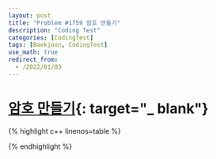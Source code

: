 ```yaml
---
layout: post
title: "Problem #1759 암호 만들기"
description: "Coding Test"
categories: [CodingTest]
tags: [Baekjoon, CodingTest]
use_math: true
redirect_from:
  - /2022/01/03
---
```


# [암호 만들기](https://www.acmicpc.net/problem/1759){: target="_ blank"}

{% highlight c++ linenos=table %} 

{% endhighlight %}
